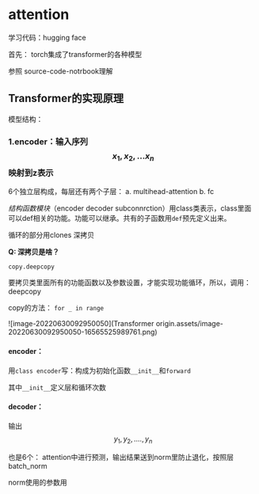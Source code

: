 # attention

学习代码：hugging face

首先： torch集成了transformer的各种模型

参照 source-code-notrbook理解

## Transformer的实现原理

模型结构： 

### 1.encoder：输入序列$$x_1,x_2,...x_n$$映射到z表示

6个独立层构成，每层还有两个子层： a. multihead-attention b. fc

*结构函数模块*（encoder decoder subconnrction）用class类表示，class里面可以def相关的功能。功能可以继承。共有的子函数用`def`预先定义出来。

循环的部分用clones 深拷贝

**Q: 深拷贝是啥？**

`copy.deepcopy`

要拷贝类里面所有的功能函数以及参数设置，才能实现功能循环，所以，调用：deepcopy

copy的方法： `for _ in range`

![image-20220630092950050](Transformer origin.assets/image-20220630092950050-16565525989761.png)

#### encoder：

用`class encoder`写：构成为初始化函数`__init__`和`forward`

其中`__init__`定义层和循环次数

#### decoder：

输出$$y_1,y_2,....,y_n$$

也是6个： attention中进行预测，输出结果送到norm里防止退化，按照层batch_norm

norm使用的参数用



